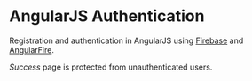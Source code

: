 # AngularJS Authentication
Registration and authentication in AngularJS using [Firebase](https://firebase.google.com/) and [AngularFire](https://github.com/firebase/angularfire).

*Success* page is protected from unauthenticated users.
